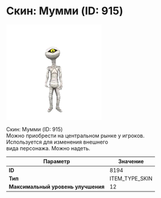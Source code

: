 # Скин: Мумми (ID: 915)

![Item Image](../img/8194.webp?raw=true)

Скин: Мумми (ID: 915)<br>Можно приобрести на центральном рынке у игроков.<br>Используется для изменения внешнего<br>вида персонажа. Можно надеть.


| Параметр | Значение |
|----------|----------|
| **ID** | 8194 |
| **Тип** | ITEM_TYPE_SKIN |
| **Максимальный уровень улучшения** | 12 |

